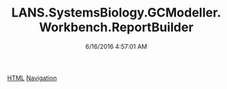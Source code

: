 ﻿---
title: LANS.SystemsBiology.GCModeller.Workbench.ReportBuilder
date: 6/16/2016 4:57:01 AM
---

[HTML](T-LANS.SystemsBiology.GCModeller.Workbench.ReportBuilder.HTML.html)
[Navigation](T-LANS.SystemsBiology.GCModeller.Workbench.ReportBuilder.Navigation.html)
